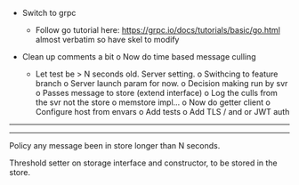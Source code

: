 *  Switch to grpc
    *  Follow go tutorial here: https://grpc.io/docs/tutorials/basic/go.html
        almost verbatim so have skel to modify

*  Clean up comments a bit
o  Now do time based message culling
    *  Let test be > N seconds old. Server setting. 
    o  Swithcing to feature branch
    o  Server launch param for now.
    o  Decision making run by svr
    o  Passes message to store (extend interface)
    o  Log the culls from the svr not the store
    o  memstore impl...
o  Now do getter client
o  Configure host from envars
o  Add tests
o  Add TLS / and or JWT auth

----------------------------------------------------------------
----------------------------------------------------------------
Policy any message been in store longer than N seconds.

Threshold setter on storage interface and constructor, to be stored in the 
store.

